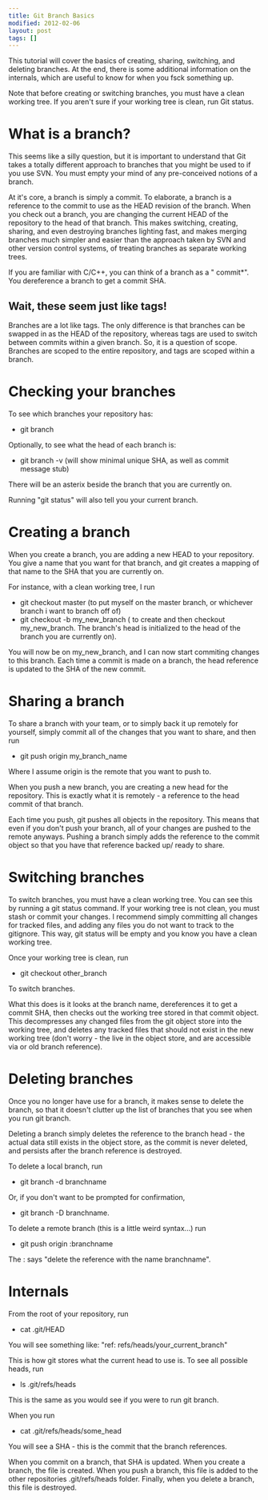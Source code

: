 ```yaml
---
title: Git Branch Basics
modified: 2012-02-06
layout: post
tags: []
---
```



This tutorial will cover the basics of creating, sharing, switching, and deleting branches. At the end, there is some additional information on the internals, which are useful to know for when you fsck something up.

Note that before creating or switching branches, you must have a clean working tree. If you aren't sure if your working tree is clean, run Git status.

What is a branch?
=================

This seems like a silly question, but it is important to understand that Git takes a totally different approach to branches that you might be used to if you use SVN. You must empty your mind of any pre-conceived notions of a branch.

At it's core, a branch is simply a commit. To elaborate, a branch is a reference to the commit to use as the HEAD revision of the branch. When you check out a branch, you are changing the current HEAD of the repository to the head of that branch. This makes switching, creating, sharing, and even destroying branches lighting fast, and makes merging branches much simpler and easier than the approach taken by SVN and other version control systems, of treating branches as separate working trees.

If you are familiar with C/C++, you can think of a branch as a " commit\*". You dereference a branch to get a commit SHA.

Wait, these seem just like tags!
--------------------------------

Branches are a lot like tags. The only difference is that branches can be swapped in as the HEAD of the repository, whereas tags are used to switch between commits within a given branch. So, it is a question of scope. Branches are scoped to the entire repository, and tags are scoped within a branch.

Checking your branches
======================

To see which branches your repository has:

-   git branch

Optionally, to see what the head of each branch is:

-   git branch -v (will show minimal unique SHA, as well as commit message stub)

There will be an asterix beside the branch that you are currently on.

Running "git status" will also tell you your current branch.

Creating a branch
=================

When you create a branch, you are adding a new HEAD to your repository. You give a name that you want for that branch, and git creates a mapping of that name to the SHA that you are currently on.

For instance, with a clean working tree, I run

-   git checkout master (to put myself on the master branch, or whichever branch i want to branch off of)
-   git checkout -b my\_new\_branch ( to create and then checkout my\_new\_branch. The branch's head is initialized to the head of the branch you are currently on).

You will now be on my\_new\_branch, and I can now start commiting changes to this branch. Each time a commit is made on a branch, the head reference is updated to the SHA of the new commit.

Sharing a branch
================

To share a branch with your team, or to simply back it up remotely for yourself, simply commit all of the changes that you want to share, and then run

-   git push origin my\_branch\_name

Where I assume origin is the remote that you want to push to.

When you push a new branch, you are creating a new head for the repository. This is exactly what it is remotely - a reference to the head commit of that branch.

Each time you push, git pushes all objects in the repository. This means that even if you don't push your branch, all of your changes are pushed to the remote anyways. Pushing a branch simply adds the reference to the commit object so that you have that reference backed up/ ready to share.

Switching branches
==================

To switch branches, you must have a clean working tree. You can see this by running a git status command. If your working tree is not clean, you must stash or commit your changes. I recommend simply committing all changes for tracked files, and adding any files you do not want to track to the gitignore. This way, git status will be empty and you know you have a clean working tree.

Once your working tree is clean, run

-   git checkout other\_branch

To switch branches.

What this does is it looks at the branch name, dereferences it to get a commit SHA, then checks out the working tree stored in that commit object. This decompresses any changed files from the git object store into the working tree, and deletes any tracked files that should not exist in the new working tree (don't worry - the live in the object store, and are accessible via or old branch reference).

Deleting branches
=================

Once you no longer have use for a branch, it makes sense to delete the branch, so that it doesn't clutter up the list of branches that you see when you run git branch.

Deleting a branch simply deletes the reference to the branch head - the actual data still exists in the object store, as the commit is never deleted, and persists after the branch reference is destroyed.

To delete a local branch, run

-   git branch -d branchname

Or, if you don't want to be prompted for confirmation,

-   git branch -D branchname.

To delete a remote branch (this is a little weird syntax...) run

-   git push origin :branchname

The : says "delete the reference with the name branchname".

Internals
=========

From the root of your repository, run

-   cat .git/HEAD

You will see something like: "ref: refs/heads/your\_current\_branch"

This is how git stores what the current head to use is. To see all possible heads, run

-   ls .git/refs/heads

This is the same as you would see if you were to run git branch.

When you run

-   cat .git/refs/heads/some\_head

You will see a SHA - this is the commit that the branch references.

When you commit on a branch, that SHA is updated. When you create a branch, the file is created. When you push a branch, this file is added to the other repositories .git/refs/heads folder. Finally, when you delete a branch, this file is destroyed.
